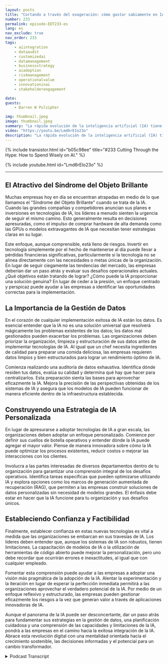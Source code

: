 ```yaml
---
layout: posts
title: "Cortando a través del exageración: cómo gastar sabiamente en IA."
number: 233
permalink: episode-EDT233-es
lang: es
nav_exclude: true
nav_order: 233
tags:
    - aiintegration
    - dataaudit
    - customizedai
    - datamanagement
    - businessstrategy
    - aiadoption
    - riskmanagement
    - operationalvalue
    - innovationinai
    - stakeholderengagement

date: 
guests:
    - Darren W Pulsipher

img: thumbnail.jpeg
image: thumbnail.jpeg
summary: "La rápida evolución de la inteligencia artificial (IA) tiene a las empresas zumbando de emoción y ansiedad. En este episodio, Darren y el invitado Walter Riviera exploran los matices de la adopción de la IA, la presión para adoptar las últimas tendencias tecnológicas, y los pasos fundamentales que las organizaciones pueden tomar para asegurarse de que obtienen un valor real de las iniciativas de IA."
video: "https://youtu.be/Lmd6rEIo23o"
description: "La rápida evolución de la inteligencia artificial (IA) tiene a las empresas zumbando de emoción y ansiedad. En este episodio, Darren y el invitado Walter Riviera exploran los matices de la adopción de la IA, la presión para adoptar las últimas tendencias tecnológicas, y los pasos fundamentales que las organizaciones pueden tomar para asegurarse de que obtienen un valor real de las iniciativas de IA."
---
```


<div>
{% include transistor.html id="b05c98ee" title="#233 Cutting Through the Hype: How to Spend Wisely on AI." %}

{% include youtube.html id="Lmd6rEIo23o" %}
</div>

---

## El Atractivo del Síndrome del Objeto Brillante

Muchas empresas hoy en día se encuentran atrapadas en medio de lo que llamamos el "Síndrome del Objeto Brillante" cuando se trata de la IA. Cuando las grandes compañías y competidores anuncian sus planes e inversiones en tecnologías de IA, los líderes a menudo sienten la urgencia de seguir el mismo camino. Esto generalmente resulta en decisiones apresuradas, como el impulso de comprar hardware de alta demanda como las GPUs o modelos extravagantes de IA que necesitan tener estrategias claras en su lugar.

Este enfoque, aunque comprensible, está lleno de riesgos. Invertir en tecnología simplemente por el hecho de mantenerse al día puede llevar a pérdidas financieras significativas, particularmente si la tecnología no se alinea directamente con las necesidades o metas únicas de la organización. En lugar de seguir ciegamente las tendencias del mercado, las empresas deberían dar un paso atrás y evaluar sus desafíos operacionales actuales. ¿Qué objetivos están tratando de lograr? ¿Cómo puede la IA proporcionar una solución genuina? En lugar de ceder a la presión, un enfoque centrado y perspicaz puede ayudar a las empresas a identificar las oportunidades correctas para la implementación.

## La Importancia de la Gestión de Datos

En el corazón de cualquier implementación exitosa de IA están los datos. Es esencial entender que la IA no es una solución universal que resolverá mágicamente los problemas existentes de los datos; los datos mal gestionados pueden exacerbar los problemas. Las organizaciones deben priorizar la organización, limpieza y estructuración de sus datos antes de implementar tecnologías de IA. Al igual que un chef necesita ingredientes de calidad para preparar una comida deliciosa, las empresas requieren datos limpios y bien estructurados para lograr un rendimiento óptimo de IA.

Comienza realizando una auditoría de datos exhaustiva. Identifica dónde residen tus datos, evalúa su calidad y determina qué hay que hacer para centralizarlos. Esta preparación sienta las bases para aprovechar eficazmente la IA. Mejora la precisión de las perspectivas obtenidas de los sistemas de IA y asegura que los modelos de IA pueden funcionar de manera eficiente dentro de la infraestructura establecida.

## Construyendo una Estrategia de IA Personalizada

En lugar de apresurarse a adoptar tecnologías de IA a gran escala, las organizaciones deben adoptar un enfoque personalizado. Comience por definir sus cuellos de botella operativos y entender dónde la IA puede agregar el mayor valor. Piense de manera innovadora sobre cómo la IA puede optimizar los procesos existentes, reducir costos o mejorar las interacciones con los clientes.

Involucra a las partes interesadas de diversos departamentos dentro de tu organización para garantizar una comprensión integral de los desafíos operativos. Identifica tareas específicas que pueden optimizarse utilizando IA y explora opciones como los marcos de generación aumentada de recuperación (RAG), que permiten a las empresas construir soluciones de datos personalizadas sin necesidad de modelos grandes. El énfasis debe estar en hacer que la IA funcione para tu organización y sus desafíos únicos.

## Estableciendo Confianza y Factibilidad

Finalmente, establecer confianza en estas nuevas tecnologías es vital a medida que las organizaciones se embarcan en sus travesías de IA. Los líderes deben entender que, aunque los sistemas de IA son robustos, tienen limitaciones. La capacitación de modelos de IA o la utilización de herramientas de código abierto puede mejorar la personalización, pero uno debe recordar que ocurrirán errores e inexactitudes, al igual que con cualquier empleado.

Fomentar esta comprensión puede ayudar a las empresas a adoptar una visión más pragmática de la adopción de la IA. Alentar la experimentación y la iteración en lugar de esperar la perfección inmediata permitirá a las organizaciones aprovechar el verdadero potencial de la IA. Por medio de un enfoque reflexivo y estructurado, las empresas pueden gestionar eficazmente los riesgos a la vez que generan valor a través de aplicaciones innovadoras de IA.

Aunque el panorama de la IA puede ser desconcertante, dar un paso atrás para fundamentar sus estrategias en la gestión de datos, una planificación cuidadosa y una comprensión de las capacidades y limitaciones de la IA, pondrá a las empresas en el camino hacia la exitosa integración de la IA. Abrace esta revolución digital con una mentalidad orientada hacia el crecimiento sostenible, las decisiones informadas y el potencial para un cambio transformador.



<details>
<summary> Podcast Transcript </summary>

<p></p>

</details>
